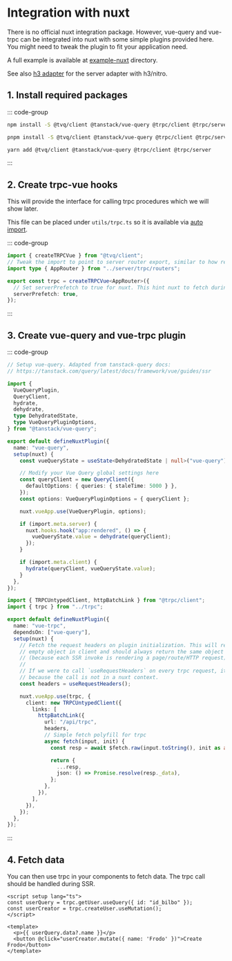 # Integration with nuxt

There is no official nuxt integration package. However, vue-query and vue-trpc can be
integrated into nuxt with some simple plugins provided here. You might need to tweak
the plugin to fit your application need.

A full example is available at [example-nuxt] directory.

See also [h3 adapter](../h3-adapter) for the server adapter with h3/nitro.

[example-nuxt]: https://github.com/Holi0317/tvq/tree/main/packages/example-nuxt

## 1. Install required packages

::: code-group

```bash [npm]
npm install -S @tvq/client @tanstack/vue-query @trpc/client @trpc/server
```

```bash [pnpm]
pnpm install -S @tvq/client @tanstack/vue-query @trpc/client @trpc/server
```

```bash [yarn]
yarn add @tvq/client @tanstack/vue-query @trpc/client @trpc/server
```

:::

## 2. Create trpc-vue hooks

This will provide the interface for calling trpc procedures which we will show later.

This file can be placed under `utils/trpc.ts` so it is available via [auto import](https://nuxt.com/docs/guide/concepts/auto-imports).

::: code-group

```ts [utils/trpc.ts]
import { createTRPCVue } from "@tvq/client";
// Tweak the import to point to server router export, similar to how react integration works
import type { AppRouter } from "../server/trpc/routers";

export const trpc = createTRPCVue<AppRouter>({
  // Set serverPrefetch to true for nuxt. This hint nuxt to fetch during SSR
  serverPrefetch: true,
});
```

:::

## 3. Create vue-query and vue-trpc plugin

::: code-group

```ts [plugins/vue-query.ts]
// Setup vue-query. Adapted from tanstack-query docs:
// https://tanstack.com/query/latest/docs/framework/vue/guides/ssr

import {
  VueQueryPlugin,
  QueryClient,
  hydrate,
  dehydrate,
  type DehydratedState,
  type VueQueryPluginOptions,
} from "@tanstack/vue-query";

export default defineNuxtPlugin({
  name: "vue-query",
  setup(nuxt) {
    const vueQueryState = useState<DehydratedState | null>("vue-query");

    // Modify your Vue Query global settings here
    const queryClient = new QueryClient({
      defaultOptions: { queries: { staleTime: 5000 } },
    });
    const options: VueQueryPluginOptions = { queryClient };

    nuxt.vueApp.use(VueQueryPlugin, options);

    if (import.meta.server) {
      nuxt.hooks.hook("app:rendered", () => {
        vueQueryState.value = dehydrate(queryClient);
      });
    }

    if (import.meta.client) {
      hydrate(queryClient, vueQueryState.value);
    }
  },
});
```

```ts [plugins/vue-trpc.ts]
import { TRPCUntypedClient, httpBatchLink } from "@trpc/client";
import { trpc } from "../trpc";

export default defineNuxtPlugin({
  name: "vue-trpc",
  dependsOn: ["vue-query"],
  setup(nuxt) {
    // Fetch the request headers on plugin initialization. This will return
    // empty object in client and should always return the same object on SSR
    // (because each SSR invoke is rendering a page/route/HTTP request).
    //
    // If we were to call `useRequestHeaders` on every trpc request, it might fall
    // because the call is not in a nuxt context.
    const headers = useRequestHeaders();

    nuxt.vueApp.use(trpc, {
      client: new TRPCUntypedClient({
        links: [
          httpBatchLink({
            url: "/api/trpc",
            headers,
            // Simple fetch polyfill for trpc
            async fetch(input, init) {
              const resp = await $fetch.raw(input.toString(), init as any);

              return {
                ...resp,
                json: () => Promise.resolve(resp._data),
              };
            },
          }),
        ],
      }),
    });
  },
});
```

:::

## 4. Fetch data

You can then use trpc in your components to fetch data. The trpc call should be handled during SSR.

```vue [App.vue]
<script setup lang="ts">
const userQuery = trpc.getUser.useQuery({ id: "id_bilbo" });
const userCreator = trpc.createUser.useMutation();
</script>

<template>
  <p>{{ userQuery.data?.name }}</p>
  <button @click="userCreator.mutate({ name: 'Frodo' })">Create Frodo</button>
</template>
```
